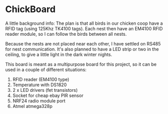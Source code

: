 # ChickBoard

A little background info: 
The plan is that all birds in our chicken coop have a RFID tag (using 
125Khz TK4100 tags). Each nest then have an EM4100 RFID reader module,
so I can follow the birds between all nests. 

Because the nests are not placed near each other, I have settled on RS485
for nest communication. It's also planned to have a LED strip or two in the
ceiling, to give a little light in the dark winter nights.

This board is meant as a multipurpose board for this project, so it can be
used in a couple of different situations:

1) RFID reader (EM4100 type)
2) Temperature with DS1820
3) 2 x LED drivers (fet transistors)
4) Socket for cheap ebay PIR sensor
5) NRF24 radio module port
6) Atmel atmega328p
